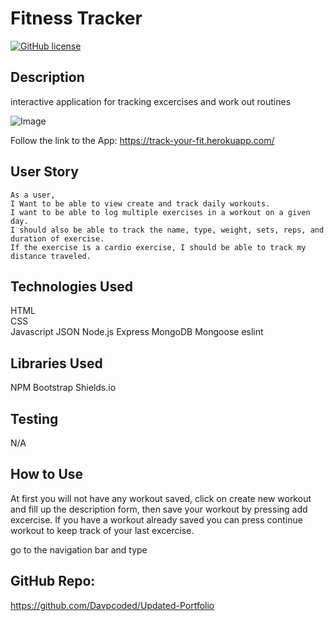 # Fitness Tracker

[![GitHub license](https://img.shields.io/badge/License-MIT-green)](https://github.com/Davpcoded)

## Description

interactive application for tracking excercises and work out routines

![Image](https://github.com/Davpcoded/Updated-Portfolio/blob/master/Images/index.html.gif)

Follow the link to the App:
https://track-your-fit.herokuapp.com/

## User Story

```
As a user,
I Want to be able to view create and track daily workouts.
I want to be able to log multiple exercises in a workout on a given day.
I should also be able to track the name, type, weight, sets, reps, and duration of exercise.
If the exercise is a cardio exercise, I should be able to track my distance traveled.
```

## Technologies Used

HTML  
CSS  
Javascript
JSON
Node.js
Express
MongoDB
Mongoose
eslint

## Libraries Used

NPM
Bootstrap
Shields.io

## Testing

N/A

## How to Use

At first you will not have any workout saved, click on create new workout and fill up the description form, then save your workout by pressing add excercise.
If you have a workout already saved you can press continue workout to keep track of your last excercise.

go to the navigation bar and type

## GitHub Repo:

https://github.com/Davpcoded/Updated-Portfolio
